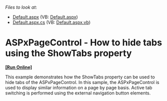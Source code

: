 <!-- default file list -->
*Files to look at*:

* [Default.aspx](./CS/Site/Default.aspx) (VB: [Default.aspx](./VB/Site/Default.aspx))
* [Default.aspx.cs](./CS/Site/Default.aspx.cs) (VB: [Default.aspx.vb](./VB/Site/Default.aspx.vb))
<!-- default file list end -->
# ASPxPageControl - How to hide tabs using the ShowTabs property
<!-- run online -->
**[[Run Online]](https://codecentral.devexpress.com/e1109/)**
<!-- run online end -->


<p>This example demonstrates how the ShowTabs property can be used to hide tabs of the ASPxPageControl. In this sample, the ASPxPageControl is used to display similar information on a page by page basis. Active tab switching is performed using the external navigation button elements.</p>

<br/>


